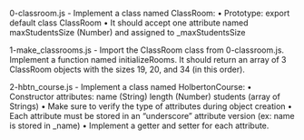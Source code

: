 0-classroom.js - Implement a class named ClassRoom:
    • Prototype: export default class ClassRoom
    • It should accept one attribute named maxStudentsSize (Number) and assigned to _maxStudentsSize

1-make_classrooms.js - Import the ClassRoom class from 0-classroom.js.
Implement a function named initializeRooms. It should return an array of 3 ClassRoom objects with the sizes 19, 20, and 34 (in this order).

2-hbtn_course.js - Implement a class named HolbertonCourse:
    • Constructor attributes:
        name (String)
        length (Number)
        students (array of Strings)
    • Make sure to verify the type of attributes during object creation
    • Each attribute must be stored in an “underscore” attribute version (ex: name is stored in _name)
    • Implement a getter and setter for each attribute.
